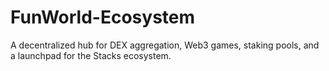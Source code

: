 # FunWorld-Ecosystem
A decentralized hub for DEX aggregation, Web3 games, staking pools, and a launchpad for the Stacks ecosystem.
